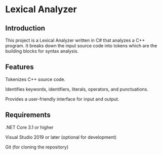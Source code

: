# Lexical Analyzer

## Introduction
This project is a Lexical Analyzer written in C# that analyzes a C++ program. It breaks down the input source code into tokens which are the building blocks for syntax analysis.

## Features

Tokenizes C++ source code.

Identifies keywords, identifiers, literals, operators, and punctuations.

Provides a user-friendly interface for input and output.

## Requirements

.NET Core 3.1 or higher

Visual Studio 2019 or later (optional for development)

Git (for cloning the repository)
